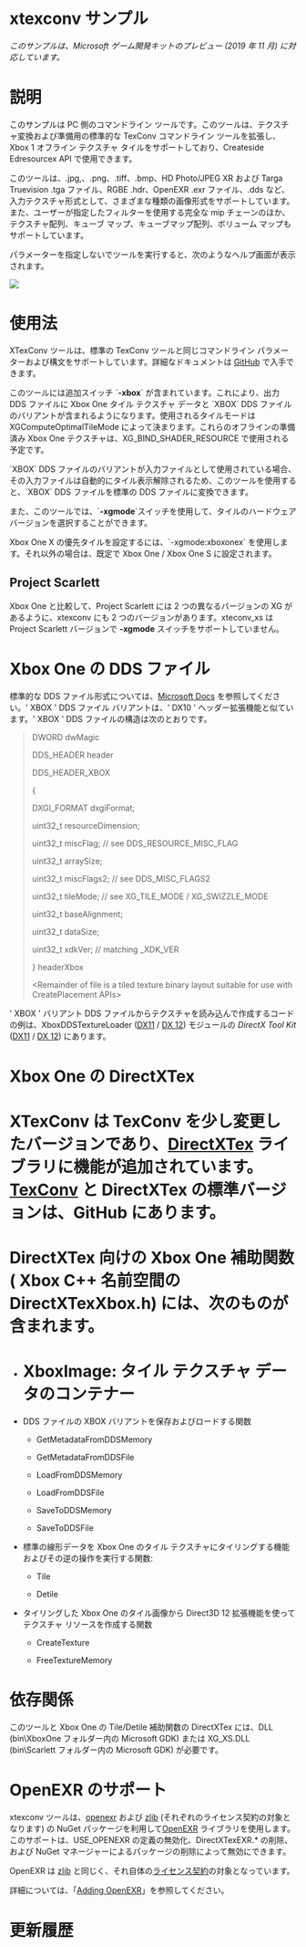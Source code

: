 # xtexconv サンプル

*このサンプルは、Microsoft ゲーム開発キットのプレビュー (2019 年 11 月)
に対応しています。*

# 説明

このサンプルは PC 側のコマンドライン
ツールです。このツールは、テクスチャ変換および準備用の標準的な TexConv
コマンドライン ツールを拡張し、Xbox 1 オフライン テクスチャ
タイルをサポートしており、Createside Edresourcex API で使用できます。

このツールは、.jpg,、.png、.tiff、.bmp、HD Photo/JPEG XR および Targa
Truevision .tga ファイル、RGBE .hdr、OpenEXR .exr ファイル、.dds
など、入力テクスチャ形式として、さまざまな種類の画像形式をサポートしています。また、ユーザーが指定したフィルターを使用する完全な
mip チェーンのほか、テクスチャ配列、キューブ
マップ、キューブマップ配列、ボリューム マップもサポートしています。

パラメーターを指定しないでツールを実行すると、次のようなヘルプ画面が表示されます。

![](./media/image1.png)

# 使用法

XTexConv ツールは、標準の TexConv ツールと同じコマンドライン
パラメーターおよび構文をサポートしています。詳細なドキュメントは
[GitHub](https://github.com/Microsoft/DirectXTex/wiki/Texconv)
で入手できます。

このツールには追加スイッチ \`**-xbox**\`
が含まれています。これにより、出力 DDS ファイルに Xbox One タイル
テクスチャ データと \`XBOX\` DDS
ファイルのバリアントが含まれるようになります。使用されるタイルモードは
XGComputeOptimalTileMode
によって決まります。これらのオフラインの準備済み Xbox One
テクスチャは、XG_BIND_SHADER_RESOURCE で使用される予定です。

\`XBOX\` DDS
ファイルのバリアントが入力ファイルとして使用されている場合、その入力ファイルは自動的にタイル表示解除されるため、このツールを使用すると、\`XBOX\`
DDS ファイルを標準の DDS ファイルに変換できます。

また、このツールでは、\`**-xgmode**\`スイッチを使用して、タイルのハードウェア
バージョンを選択することができます。

Xbox One X の優先タイルを設定するには、\`-xgmode:xboxonex\`
を使用します。それ以外の場合は、既定で Xbox One / Xbox One S
に設定されます。

## Project Scarlett 

Xbox One と比較して、Project Scarlett には 2 つの異なるバージョンの XG
があるように、xtexconv にも 2 つのバージョンがあります。xteconv_xs は
Project Scarlett バージョンで **-xgmode**
スイッチをサポートしていません。

# Xbox One の DDS ファイル

標準的な DDS ファイル形式については、[Microsoft
Docs](https://docs.microsoft.com/en-us/windows/desktop/direct3ddds/dx-graphics-dds-pguide)
を参照してください。\' XBOX \' DDS ファイル バリアントは、\' DX10 \'
ヘッダー拡張機能と似ています。\' XBOX \' DDS
ファイルの構造は次のとおりです。

> DWORD dwMagic
>
> DDS_HEADER header
>
> DDS_HEADER_XBOX
>
> {
>
> DXGI_FORMAT dxgiFormat;
>
> uint32_t resourceDimension;
>
> uint32_t miscFlag; // see DDS_RESOURCE_MISC_FLAG
>
> uint32_t arraySize;
>
> uint32_t miscFlags2; // see DDS_MISC_FLAGS2
>
> uint32_t tileMode; // see XG_TILE_MODE / XG_SWIZZLE_MODE
>
> uint32_t baseAlignment;
>
> uint32_t dataSize;
>
> uint32_t xdkVer; // matching \_XDK_VER
>
> } headerXbox
>
> \<Remainder of file is a tiled texture binary layout suitable for use
> with CreatePlacement APIs\>

\' XBOX \' バリアント DDS
ファイルからテクスチャを読み込んで作成するコードの例は、XboxDDSTextureLoader
([DX11](https://github.com/Microsoft/DirectXTK/wiki/XboxDDSTextureLoader)
/ [DX
12](https://github.com/Microsoft/DirectXTK12/wiki/XboxDDSTextureLoader))
モジュールの *DirectX Tool Kit*
([DX11](https://github.com/Microsoft/DirectXTK) / [DX
12](https://github.com/Microsoft/DirectXTK12)) にあります。

# Xbox One の DirectXTex

# XTexConv は TexConv を少し変更したバージョンであり、[DirectXTex](https://github.com/Microsoft/DirectXTex/) ライブラリに機能が追加されています。[TexConv](https://github.com/Microsoft/DirectXTex/wiki/Texconv) と DirectXTex の標準バージョンは、GitHub にあります。

# DirectXTex 向けの Xbox One 補助関数 ( Xbox C++ 名前空間のDirectXTexXbox.h) には、次のものが含まれます。

-   # XboxImage: タイル テクスチャ データのコンテナー

-   DDS ファイルの XBOX バリアントを保存およびロードする関数

    -   GetMetadataFromDDSMemory

    -   GetMetadataFromDDSFile

    -   LoadFromDDSMemory

    -   LoadFromDDSFile

    -   SaveToDDSMemory

    -   SaveToDDSFile

-   標準の線形データを Xbox One のタイル
    テクスチャにタイリングする機能およびその逆の操作を実行する関数:

    -   Tile

    -   Detile

-   タイリングした Xbox One のタイル画像から Direct3D 12
    拡張機能を使ってテクスチャ リソースを作成する関数

    -   CreateTexture

    -   FreeTextureMemory

# 依存関係

このツールと Xbox One の Tile/Detile 補助関数の DirectXTex には、DLL
(bin\\XboxOne フォルダー内の Microsoft GDK) または XG_XS.DLL
(bin\\Scarlett フォルダー内の Microsoft GDK) が必要です。

# OpenEXR のサポート

xtexconv
ツールは、[openexr](https://www.nuget.org/packages/openexr-msvc14-x64/)
および [zlib](https://www.nuget.org/packages/zlib/)
(それぞれのライセンス契約の対象となります) の NuGet
パッケージを利用して[OpenEXR](http://www.openexr.com/)
ライブラリを使用します。このサポートは、USE_OPENEXR
の定義の無効化、DirectXTexEXR.\* の削除、および NuGet
マネージャーによるパッケージの削除によって無効にできます。

OpenEXR は [zlib](http://zlib.net/zlib_license.html)
と同じく、それ自体の[ライセンス契約](https://github.com/openexr/openexr/blob/develop/OpenEXR/LICENSE)の対象となっています。

詳細については、「[Adding
OpenEXR](https://github.com/Microsoft/DirectXTex/wiki/Adding-OpenEXR)」を参照してください。

# 更新履歴

